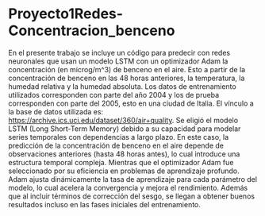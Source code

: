 # Proyecto1Redes-Concentracion_benceno
En el presente trabajo se incluye un código para predecir con redes neuronales que usan un modelo LSTM con un optimizador Adam la concentración (en microg/m^3) de benceno en el aire. Esto a partir de la concentración de benceno en las 48 horas anteriores, la temperatura, la humedad relativa y la humedad absoluta. Los datos de entrenamiento utilizados corresponden con parte del año 2004 y los de prueba corresponden con parte del 2005, esto en una ciudad de Italia. El vínculo a la base de datos utilizada es: https://archive.ics.uci.edu/dataset/360/air+quality.
Se eligió el modelo LSTM (Long Short-Term Memory) debido a su capacidad para modelar series temporales con dependencias a largo plazo. En este caso, la predicción de la concentración de benceno en el aire depende de observaciones anteriores (hasta 48 horas antes), lo cual introduce una estructura temporal compleja. Mientras que el optimizador Adam fue seleccionado por su eficiencia en problemas de aprendizaje profundo. Adam ajusta dinámicamente la tasa de aprendizaje para cada parámetro del modelo, lo cual acelera la convergencia y mejora el rendimiento. Además que al incluir términos de corrección del sesgo, se llegan a obtener buenos resultados incluso en las fases iniciales del entrenamiento.

